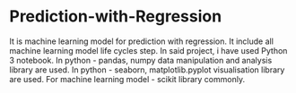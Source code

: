 # Prediction-with-Regression
It is machine learning model for prediction with regression. It include all machine learning model life cycles step.
In said project, i have used Python 3 notebook.
In python - pandas, numpy data manipulation and analysis library are used.
In python - seaborn, matplotlib.pyplot visualisation library are used.
For machine learning model - scikit library commonly.
